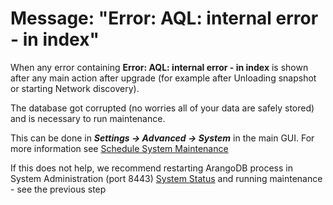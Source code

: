# Message: "Error: AQL: internal error - in index"

When any error containing **Error: AQL: internal error - in index** is
shown after any main action after upgrade (for example after Unloading
snapshot or starting Network discovery).

The database got corrupted (no worries all of your data are safely
stored) and is necessary to run maintenance.

This can be done in ***Settings → Advanced → System*** in the main GUI.
For more information see [Schedule System
Maintenance](Schedule_System_Maintenance)

If this does not help, we recommend restarting ArangoDB process in
System Administration (port 8443) [System Status](System_Status) and
running maintenance - see the previous step
